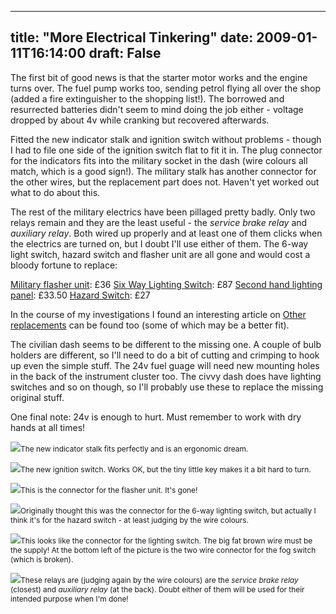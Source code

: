 
---
title: "More Electrical Tinkering"
date: 2009-01-11T16:14:00
draft: False
---

The first bit of good news is that the starter motor works and the engine turns over.  The fuel pump works too, sending petrol flying all over the shop (added a fire extinguisher to the shopping list!).  The borrowed and resurrected batteries didn't seem to mind doing the job either - voltage dropped by about 4v while cranking but recovered afterwards.

Fitted the new indicator stalk and ignition switch without problems - though I had to file one side of the ignition switch flat to fit it in.  The plug connector for the indicators fits into the military socket in the dash (wire colours all match, which is a good sign!).  The military stalk has another connector for the other wires, but the replacement part does not.  Haven't yet worked out what to do about this.

The rest of the military electrics have been pillaged pretty badly.  Only two relays remain and they are the least useful - the <span style="font-style: italic;">service brake relay</span> and <span style="font-style: italic;">auxiliary relay</span>.  Both wired up properly and at least one of them clicks when the electrics are turned on, but I doubt I'll use either of them.  The 6-way light switch, hazard switch and flasher unit are all gone and would cost a bloody fortune to replace:

<a href="http://www.lrseries.com/shop/product/listing/1613/579373-HAZARD-UNIT.html?search=flasher&page=1">Military flasher unit</a>: £36
<a href="http://www.lrseries.com/shop/product/listing/3188/PRC2088L-MILITARY-6-WAY-LIGHTING-SWITCH.html?search=6%20way&page=1">Six Way Lighting Switch</a>: £87
<a href="http://cgi.ebay.co.uk/ws/eBayISAPI.dll?ViewItem&Item=360121910464&Category=31348&_trksid=p3907.m29&_trkparms=algo%3DLVI%26its%3DI%26otn%3D2#ebayphotohosting">Second hand lighting panel</a>: £33.50
<a href="http://www.lrseries.com/shop/product/listing/1612/579225-HAZARD-WARNING-SWITCH.html?search=hazard%20switch&page=1">Hazard Switch</a>: £27

In the course of my investigations I found an interesting article on <a href="http://www.thetoolboxshop.com/24v-flasher-units-352-c.asp">Other replacements</a> can be found too (some of which may be a better fit).

The civilian dash seems to be different to the missing one.  A couple of bulb holders are different, so I'll need to do a bit of cutting and crimping to hook up even the simple stuff.  The 24v fuel guage will need new mounting holes in the back of the instrument cluster too.  The civvy dash does have lighting switches and so on though, so I'll probably use these to replace the missing original stuff.

One final note: 24v is enough to hurt.  Must remember to work with dry hands at all times!

<a href="http://danandtheduke.co.uk/uploaded_images/IMG_5834-738937.JPG"><img src="http://danandtheduke.co.uk/uploaded_images/IMG_5834-738924.JPG"/></a><span style="font-size:85%;">The new indicator stalk fits perfectly and is an ergonomic dream.</span>

<a href="http://danandtheduke.co.uk/uploaded_images/IMG_5835-738984.JPG"><img src="http://danandtheduke.co.uk/uploaded_images/IMG_5835-738974.JPG"/></a><span style="font-size:85%;">The new ignition switch.  Works OK, but the tiny little key makes it a bit hard to turn.</span>

<a href="http://danandtheduke.co.uk/uploaded_images/IMG_5840-782331.JPG"><img src="http://danandtheduke.co.uk/uploaded_images/IMG_5840-782321.JPG"/></a><span style="font-size:85%;">This is the connector for the flasher unit.  It's gone!</span>

<a href="http://danandtheduke.co.uk/uploaded_images/IMG_5841-782284.JPG"><img src="http://danandtheduke.co.uk/uploaded_images/IMG_5841-782270.JPG"/></a><span style="font-size:85%;">Originally thought this was the connector for the 6-way lighting switch, but actually I think it's for the hazard switch - at least judging by the wire colours.</span>

<a href="http://danandtheduke.co.uk/uploaded_images/IMG_5843-795419.JPG"><img src="http://danandtheduke.co.uk/uploaded_images/IMG_5843-795409.JPG"/></a><span style="font-size:85%;">This looks like the connector for the lighting switch.  The big fat brown wire must be the supply!  At the bottom left of the picture is the two wire connector for the fog switch (which is broken).</span>

<a href="http://danandtheduke.co.uk/uploaded_images/IMG_5850-795369.JPG"><img src="http://danandtheduke.co.uk/uploaded_images/IMG_5850-795362.JPG"/></a><span style="font-size:85%;">These relays are (judging again by the wire colours) are the <span style="font-style: italic;">service brake relay</span> (closest) and <span style="font-style: italic;">auxiliary relay </span>(at the back).  Doubt either of them will be used for their intended purpose when I'm done!</span>
